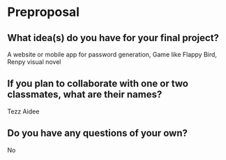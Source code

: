 # Preproposal

## What idea(s) do you have for your final project?

A website or mobile app for password generation,
Game like Flappy Bird,
Renpy visual novel

## If you plan to collaborate with one or two classmates, what are their names?

Tezz Aidee

## Do you have any questions of your own?

No

